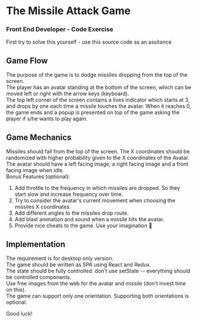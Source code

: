 # The Missile Attack Game
### Front End Developer - Code Exercise
First try to solve this yourself - use this source code as an assitance

## Game Flow

The purpose of the game is to dodge missiles dropping from the top of the screen.  
The player has an avatar standing at the bottom of the screen, which can be moved left or right with the arrow keys (keyboard).  
The top left corner of the screen contains a lives indicator which starts at 3, and drops by one each time a missile touches the avatar. When it reaches 0, the game ends and a popup is presented on top of the game asking the player if s/he wants to play again.  
## Game Mechanics
Missiles should fall from the top of the screen. The X coordinates should be randomized with higher probability given to the X coordinates of the Avatar.  
The avatar should have a left facing image, a right facing image and a front facing image when idle.  
Bonus Features (optional):  
1. Add throttle to the frequency in which missiles are dropped. So they start slow and increase frequency over time.  
2. Try to consider the avatar's current movement when choosing the missiles X coordinates.  
3. Add different angles to the missiles drop route.  
4. Add blast animation and sound when a missile hits the avatar.  
5. Provide nice cheats to the game. Use your imagination   

## Implementation
The requirement is for desktop only version.  
The game should be written as SPA using React and Redux.  
The state should be fully controlled. don't use setState -- everything should be controlled components.  
Use free images from the web for the avatar and missile (don't invest time on this).  
The game can support only one orientation. Supporting both orientations is optional.

Good luck!
